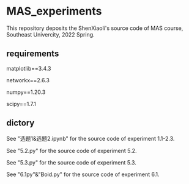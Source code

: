 # MAS_experiments
This repository deposits the ShenXiaoli's source code of MAS course, Southeast Univercity, 2022 Spring.

## requirements
matplotlib==3.4.3

networkx==2.6.3

numpy==1.20.3

scipy==1.7.1

## dictory
See "选题1&选题2.ipynb"  for the source code of experiment 1.1-2.3. 

See "5.2.py" for the source code of experiment 5.2.

See "5.3.py" for the source code of experiment 5.3.

See "6.1py"&"Boid.py" for the source code of experiment 6.1.

